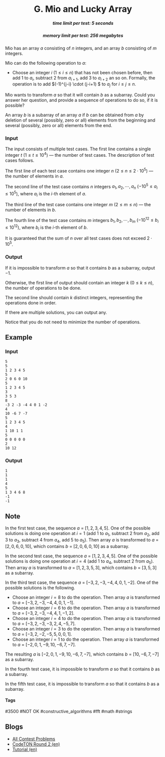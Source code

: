 <h1 style='text-align: center;'> G. Mio and Lucky Array</h1>

<h5 style='text-align: center;'>time limit per test: 5 seconds</h5>
<h5 style='text-align: center;'>memory limit per test: 256 megabytes</h5>

Mio has an array $a$ consisting of $n$ integers, and an array $b$ consisting of $m$ integers. 

Mio can do the following operation to $a$:

* Choose an integer $i$ ($1 \leq i \leq n$) that has not been chosen before, then add $1$ to $a_i$, subtract $2$ from $a_{i+1}$, add $3$ to $a_{i+2}$ an so on. Formally, the operation is to add $(-1)^{j-i} \cdot (j-i+1) $ to $a_j$ for $i \leq j \leq n$.

Mio wants to transform $a$ so that it will contain $b$ as a subarray. Could you answer her question, and provide a sequence of operations to do so, if it is possible?

An array $b$ is a subarray of an array $a$ if $b$ can be obtained from $a$ by deletion of several (possibly, zero or all) elements from the beginning and several (possibly, zero or all) elements from the end.

### Input

The input consists of multiple test cases. The first line contains a single integer $t$ ($1 \leq t \leq 10^4$) — the number of test cases. The description of test cases follows.

The first line of each test case contains one integer $n$ ($2 \leq n \leq 2 \cdot 10^5$) — the number of elements in $a$.

The second line of the test case contains $n$ integers $a_1, a_2, \cdots, a_n$ ($-10^5 \leq a_i \leq 10^5$), where $a_i$ is the $i$-th element of $a$.

The third line of the test case contains one integer $m$ ($2 \leq m \leq n$) — the number of elements in $b$.

The fourth line of the test case contains $m$ integers $b_1, b_2, \cdots, b_m$ ($-10^{12} \leq b_i \leq 10^{12}$), where $b_i$ is the $i$-th element of $b$.

It is guaranteed that the sum of $n$ over all test cases does not exceed $2 \cdot 10^5$.

### Output

If it is impossible to transform $a$ so that it contains $b$ as a subarray, output $-1$.

Otherwise, the first line of output should contain an integer $k$ ($0 \leq k \leq n$), the number of operations to be done.

The second line should contain $k$ distinct integers, representing the operations done in order.

If there are multiple solutions, you can output any.

Notice that you do not need to minimize the number of operations.

## Example

### Input


```text
5
5
1 2 3 4 5
5
2 0 6 0 10
5
1 2 3 4 5
3
3 5 3
8
-3 2 -3 -4 4 0 1 -2
4
10 -6 7 -7
5
1 2 3 4 5
4
1 10 1 1
5
0 0 0 0 0
2
10 12
```
### Output


```text
1
1 
1
4 
5
1 3 4 6 8 
-1
-1
```
## Note

In the first test case, the sequence $a$ = $[1,2,3,4,5]$. One of the possible solutions is doing one operation at $i = 1$ (add $1$ to $a_1$, subtract $2$ from $a_2$, add $3$ to $a_3$, subtract $4$ from $a_4$, add $5$ to $a_5$). Then array $a$ is transformed to $a$ = $[2,0,6,0,10]$, which contains $b$ = $[2, 0, 6, 0, 10]$ as a subarray.

In the second test case, the sequence $a$ = $[1,2,3,4,5]$. One of the possible solutions is doing one operation at $i = 4$ (add $1$ to $a_4$, subtract $2$ from $a_5$). Then array $a$ is transformed to $a$ = $[1,2,3,5,3]$, which contains $b$ = $[3,5,3]$ as a subarray.

In the third test case, the sequence $a$ = $[-3, 2, -3, -4, 4, 0, 1, -2]$. One of the possible solutions is the following. 

* Choose an integer $i=8$ to do the operation. Then array $a$ is transformed to $a$ = $[-3, 2, -3, -4, 4, 0, 1, -1]$.
* Choose an integer $i=6$ to do the operation. Then array $a$ is transformed to $a$ = $[-3, 2, -3, -4, 4, 1, -1, 2]$.
* Choose an integer $i=4$ to do the operation. Then array $a$ is transformed to $a$ = $[-3, 2, -3, -3, 2, 4, -5, 7]$.
* Choose an integer $i=3$ to do the operation. Then array $a$ is transformed to $a$ = $[-3, 2, -2, -5, 5, 0, 0, 1]$.
* Choose an integer $i=1$ to do the operation. Then array $a$ is transformed to $a$ = $[-2, 0, 1, -9, 10, -6, 7, -7]$.

The resulting $a$ is $[-2, 0, 1, -9, 10, -6, 7, -7]$, which contains $b$ = $[10, -6, 7, -7]$ as a subarray.

In the fourth test case, it is impossible to transform $a$ so that it contains $b$ as a subarray.

In the fifth test case, it is impossible to transform $a$ so that it contains $b$ as a subarray.



#### Tags 

#3500 #NOT OK #constructive_algorithms #fft #math #strings 

## Blogs
- [All Contest Problems](../CodeTON_Round_2_(Div._1_+_Div._2,_Rated,_Prizes!).md)
- [CodeTON Round 2 (en)](../blogs/CodeTON_Round_2_(en).md)
- [Tutorial (en)](../blogs/Tutorial_(en).md)
